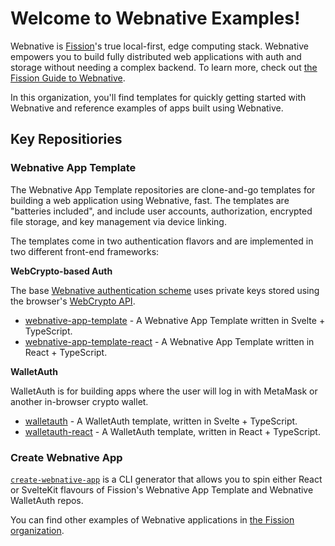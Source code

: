 # Welcome to Webnative Examples!

Webnative is [Fission](https://fission.codes)'s true local-first, edge computing stack. Webnative empowers you to build fully distributed web applications with auth and storage without needing a complex backend. To learn more, check out [the Fission Guide to Webnative](https://guide.fission.codes/developers/webnative).

In this organization, you'll find templates for quickly getting started with Webnative and reference examples of apps built using Webnative.

## Key Repositiories

### Webnative App Template

The Webnative App Template repositories are clone-and-go templates for building a web application using Webnative, fast. The templates are "batteries included", and include user accounts, authorization, encrypted file storage, and key management via device linking.

The templates come in two authentication flavors and are implemented in two different front-end frameworks:

**WebCrypto-based Auth**

The base [Webnative authentication scheme](https://guide.fission.codes/developers/webnative/auth) uses private keys stored using the browser's [WebCrypto API](https://developer.mozilla.org/en-US/docs/Web/API/Web_Crypto_API).

- [webnative-app-template](https://github.com/webnative-examples/webnative-app-template) - A Webnative App Template written in Svelte + TypeScript.
- [webnative-app-template-react](https://github.com/webnative-examples/webnative-app-template-react) - A Webnative App Template written in React + TypeScript.

**WalletAuth**

WalletAuth is for building apps where the user will log in with MetaMask or another in-browser crypto wallet.

- [walletauth](https://github.com/webnative-examples/walletauth) - A WalletAuth template, written in Svelte + TypeScript.
- [walletauth-react](https://github.com/webnative-examples/walletauth-react) - A WalletAuth template, written in React + TypeScript.

### Create Webnative App

[`create-webnative-app`](https://github.com/webnative-examples/create-webnative-app) is a CLI generator that allows you to spin either React or SvelteKit flavours of Fission's Webnative App Template and Webnative WalletAuth repos.

You can find other examples of Webnative applications in [the Fission organization](https://github.com/fission-codes).
